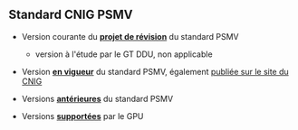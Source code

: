 ## Standard CNIG PSMV

- Version courante du [**projet de révision**]() du standard PSMV
  - version à l'étude par le GT DDU, non applicable
- Version [**en vigueur**]() du standard PSMV, également [publiée sur le site du CNIG](https://cnig.gouv.fr/ressources-dematerialisation-documents-d-urbanisme-a2732.html)
    
- Versions [**antérieures**]() du standard PSMV
  
- Versions [**supportées**](https://www.geoportail-urbanisme.gouv.fr/manuals/) par le GPU